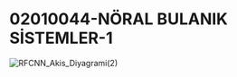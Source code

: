 # 02010044-NÖRAL BULANIK SİSTEMLER-1
![RFCNN_Akis_Diyagrami(2)](https://github.com/user-attachments/assets/b1b70eda-5361-42a7-b13d-384e4d874902)
